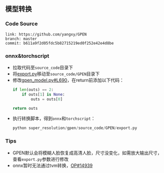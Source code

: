## 模型转换

### Code Source
```
link: https://github.com/yangxy/GPEN
branch: master
commit: b611a9f2d05fdc5b82715219ed0f252e42e4d8be
```

### onnx&torchscript
- 拉取代码至`source_code`目录下
- 将[export.py](./export.py)移动至`source_code/GPEN`目录下
- 修改[gpen_model.py#L690](https://github.com/yangxy/GPEN/blob/main/face_model/gpen_model.py#L690)，在return前添加以下代码：
    ```python
    if len(outs) == 2:
        if outs[1] is None:
            outs = outs[0]

    return outs
    ```
- 执行转换脚本，得到`onnx`和`torchscript`：
    ```python
    python super_resolution/gpen/source_code/GPEN/export.py
    ```


### Tips
- GPEN默认会将模糊人脸恢复成高清人脸，尺寸没变化，如需放大输出尺寸，查看`export.py`参数进行修改
- onnx暂时无法通过tvm转换，[OP#14939](http://openproject.vastai.com/projects/model-debug/work_packages/14939/activity)